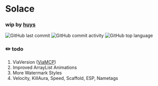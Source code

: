 # Solace

### wip by [huys](https://www.youtube.com/@iaans)

![GitHub last commit](https://img.shields.io/github/last-commit/solaceclient/solace)
![GitHub commit activity](https://img.shields.io/github/commit-activity/t/solaceclient/Solace)
![GitHub top language](https://img.shields.io/github/languages/top/solaceclient/Solace)

### ✏️ todo 
1. ViaVersion ([ViaMCP](https://github.com/ViaVersionMCP/ViaMCP?tab=readme-ov-file#setup))
2. Improved ArrayList Animations
3. More Watermark Styles
4. Velocity, KillAura, Speed, Scaffold, ESP, Nametags
